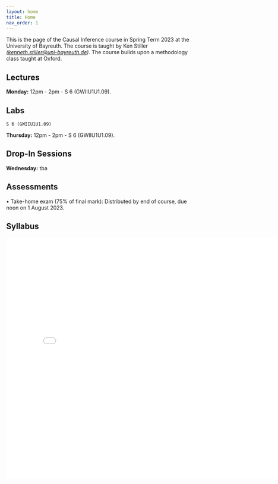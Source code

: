 ```yaml
---
layout: home
title: Home
nav_order: 1
---
```




This is the page of the Causal Inference course in Spring Term 2023 at the University of Bayreuth. The course is taught by Ken Stiller *(kenneth.stiller@uni-bayreuth.de)*. The course builds upon a methodology class taught at Oxford.

## Lectures

**Monday:** 12pm - 2pm - S 6 (GWIIU1U1.09). 

## Labs

	S 6 (GWIIU1U1.09)
**Thursday:** 12pm - 2pm - 	S 6 (GWIIU1U1.09).  

## Drop-In Sessions

**Wednesday:** tba

## Assessments

• Take-home exam (75% of final mark): Distributed by end of course, due noon on 1 August 2023.


## Syllabus


<embed src="CI_23_Syllabus___Bayreuth.pdf" width="800" height="650" 
 type="application/pdf">
